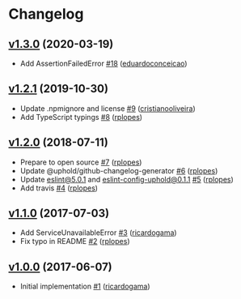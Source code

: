 # Changelog

## [v1.3.0](https://github.com/uphold/http-errors/releases/tag/v1.3.0) (2020-03-19)
- Add AssertionFailedError [\#18](https://github.com/uphold/http-errors/pull/18) ([eduardoconceicao](https://github.com/eduardoconceicao))

## [v1.2.1](https://github.com/uphold/http-errors/releases/tag/v1.2.1) (2019-10-30)
- Update .npmignore and license [\#9](https://github.com/uphold/http-errors/pull/9) ([cristianooliveira](https://github.com/cristianooliveira))
- Add TypeScript typings [\#8](https://github.com/uphold/http-errors/pull/8) ([rplopes](https://github.com/rplopes))

## [v1.2.0](https://github.com/uphold/http-errors/releases/tag/v1.2.0) (2018-07-11)
- Prepare to open source [\#7](https://github.com/uphold/http-errors/pull/7) ([rplopes](https://github.com/rplopes))
- Update @uphold/github-changelog-generator [\#6](https://github.com/uphold/http-errors/pull/6) ([rplopes](https://github.com/rplopes))
- Update eslint@5.0.1 and eslint-config-uphold@0.1.1 [\#5](https://github.com/uphold/http-errors/pull/5) ([rplopes](https://github.com/rplopes))
- Add travis [\#4](https://github.com/uphold/http-errors/pull/4) ([rplopes](https://github.com/rplopes))

## [v1.1.0](https://github.com/uphold/http-errors/releases/tag/v1.1.0) (2017-07-03)
- Add ServiceUnavailableError [\#3](https://github.com/uphold/http-errors/pull/3) ([ricardogama](https://github.com/ricardogama))
- Fix typo in README [\#2](https://github.com/uphold/http-errors/pull/2) ([rplopes](https://github.com/rplopes))

## [v1.0.0](https://github.com/uphold/http-errors/releases/tag/v1.0.0) (2017-06-07)
- Initial implementation [\#1](https://github.com/uphold/http-errors/pull/1) ([ricardogama](https://github.com/ricardogama))
